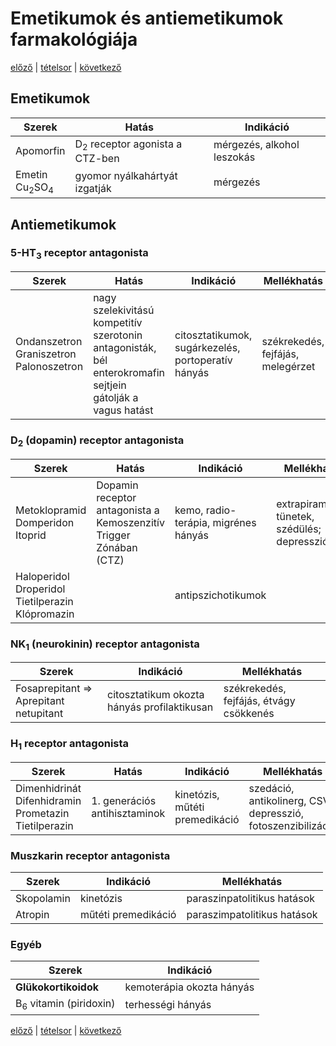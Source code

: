 # Emetikumok és antiemetikumok farmakológiája

[előző](22.%20Fekélygátló%20szerek%20farmakológiája.md) | [tételsor](0.%20Hattan%20ea%20kidolgozás%20-%20Németh%20Boldizsár.md) | [következő](24.%20Laxatívumok,%20savképzők,%20emésztőenzimek.md)

## Emetikumok

Szerek | Hatás | Indikáció
--- | --- | ---
Apomorfin | D<sub>2</sub> receptor agonista a CTZ-ben | mérgezés, alkohol leszokás
Emetin <br> Cu<sub>2</sub>SO<sub>4</sub> | gyomor nyálkahártyát izgatják | mérgezés

## Antiemetikumok

### 5-HT<sub>3</sub> receptor antagonista

Szerek | Hatás | Indikáció | Mellékhatás
--- | --- | --- | ---
Ondanszetron <br> Graniszetron <br> Palonoszetron | nagy szelekivitású kompetitív szerotonin antagonisták, bél enterokromafin sejtjein gátolják a vagus hatást | citosztatikumok, sugárkezelés, portoperatív hányás | székrekedés, fejfájás, melegérzet

### D<sub>2</sub> (dopamin) receptor antagonista

Szerek | Hatás | Indikáció | Mellékhatás
--- | --- | --- | ---
Metoklopramid <br> Domperidon <br> Itoprid | Dopamin receptor antagonista a Kemoszenzitív Trigger Zónában (CTZ) | kemo, radio-terápia, migrénes hányás | extrapiramidális tünetek, szédülés; depresszió
Haloperidol <br> Droperidol <br> Tietilperazin <br> Klópromazin || antipszichotikumok

### NK<sub>1</sub> (neurokinin) receptor antagonista

Szerek | Indikáció | Mellékhatás
--- | --- | ---
Fosaprepitant ⇒ Aprepitant <br> netupitant | citosztatikum okozta hányás profilaktikusan | székrekedés, fejfájás, étvágy csökkenés

### H<sub>1</sub> receptor antagonista

Szerek | Hatás | Indikáció | Mellékhatás
--- | --- | --- | ---
Dimenhidrinát <br> Difenhidramin <br> Prometazin <br> Tietilperazin | 1. generációs antihisztaminok | kinetózis, műtéti premedikáció | szedáció, antikolinerg, CSV depresszió, fotoszenzibilizáció

### Muszkarin receptor antagonista

Szerek | Indikáció | Mellékhatás
--- | --- | ---
Skopolamin | kinetózis | paraszinpatolitikus hatások
Atropin | műtéti premedikáció | paraszimpatolitikus hatások

### Egyéb

Szerek | Indikáció
--- | ---
**Glükokortikoidok** | kemoterápia okozta hányás
B<sub>6</sub> vitamin (piridoxin) | terhességi hányás

[előző](22.%20Fekélygátló%20szerek%20farmakológiája.md) | [tételsor](0.%20Hattan%20ea%20kidolgozás%20-%20Németh%20Boldizsár.md) | [következő](24.%20Laxatívumok,%20savképzők,%20emésztőenzimek.md)
